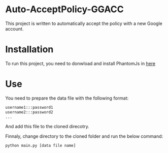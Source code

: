 # Auto-AcceptPolicy-GGACC

This project is written to automatically accept the policy with a new Google account. 

# Installation

To run this project, you need to donwload and install PhantomJs in [here](https://phantomjs.org/download.html)

# Use

You need to prepare the data file with the following format:

```txt
username1:::password1
username2:::password2
...
```

And add this file to the cloned direcotry.

Finnaly, change directory to the cloned folder and run the below command: 
```bash
python main.py [data file name]
